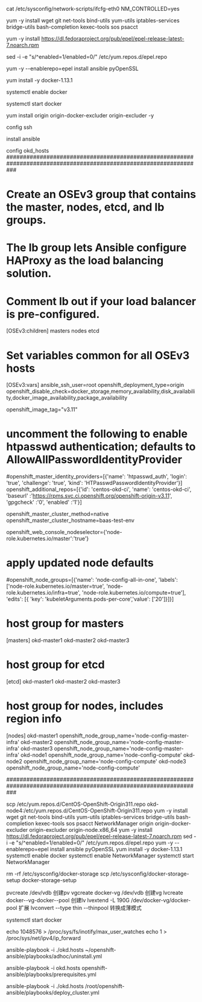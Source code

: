 cat /etc/sysconfig/network-scripts/ifcfg-eth0 
NM_CONTROLLED=yes

yum -y install wget git net-tools bind-utils yum-utils iptables-services bridge-utils bash-completion kexec-tools sos psacct

yum -y install  https://dl.fedoraproject.org/pub/epel/epel-release-latest-7.noarch.rpm 

sed -i -e "s/^enabled=1/enabled=0/" /etc/yum.repos.d/epel.repo 

yum -y --enablerepo=epel install ansible pyOpenSSL 

yum install -y docker-1.13.1 

systemctl enable docker 

systemctl start docker 

yum install origin origin-docker-excluder origin-excluder -y 

config ssh  

install ansible 

config okd_hosts 
###################################################################################################################
# Create an OSEv3 group that contains the master, nodes, etcd, and lb groups.
# The lb group lets Ansible configure HAProxy as the load balancing solution.
# Comment lb out if your load balancer is pre-configured.
[OSEv3:children]
masters
nodes
etcd

# Set variables common for all OSEv3 hosts
[OSEv3:vars]
ansible_ssh_user=root
openshift_deployment_type=origin
openshift_disable_check=docker_storage,memory_availability,disk_availability,docker_image_availability,package_availability

openshift_image_tag="v3.11"
# uncomment the following to enable htpasswd authentication; defaults to AllowAllPasswordIdentityProvider
#openshift_master_identity_providers=[{'name': 'htpasswd_auth', 'login': 'true', 'challenge': 'true', 'kind': 'HTPasswdPasswordIdentityProvider'}]
openshift_additional_repos=[{'id': 'centos-okd-ci', 'name': 'centos-okd-ci', 'baseurl' :'https://rpms.svc.ci.openshift.org/openshift-origin-v3.11', 'gpgcheck' :'0', 'enabled' :'1'}]

openshift_master_cluster_method=native
openshift_master_cluster_hostname=baas-test-env

openshift_web_console_nodeselector={'node-role.kubernetes.io/master':'true'}

# apply updated node defaults
#openshift_node_groups=[{'name': 'node-config-all-in-one', 'labels': ['node-role.kubernetes.io/master=true', 'node-role.kubernetes.io/infra=true', 'node-role.kubernetes.io/compute=true'], 'edits': [{ 'key': 'kubeletArguments.pods-per-core','value': ['20']}]}]

# host group for masters
[masters]
okd-master1
okd-master2
okd-master3

# host group for etcd
[etcd]
okd-master1
okd-master2
okd-master3

# host group for nodes, includes region info
[nodes]
okd-master1 openshift_node_group_name='node-config-master-infra'
okd-master2 openshift_node_group_name='node-config-master-infra'
okd-master3 openshift_node_group_name='node-config-master-infra'
okd-node1 openshift_node_group_name='node-config-compute'
okd-node2 openshift_node_group_name='node-config-compute'
okd-node3 openshift_node_group_name='node-config-compute'

###################################################################################################################

scp /etc/yum.repos.d/CentOS-OpenShift-Origin311.repo okd-node4:/etc/yum.repos.d/CentOS-OpenShift-Origin311.repo
yum -y install wget git net-tools bind-utils yum-utils iptables-services bridge-utils bash-completion kexec-tools sos psacct NetworkManager origin origin-docker-excluder origin-excluder origin-node.x86_64
yum -y install  https://dl.fedoraproject.org/pub/epel/epel-release-latest-7.noarch.rpm
sed -i -e "s/^enabled=1/enabled=0/" /etc/yum.repos.d/epel.repo
yum -y --enablerepo=epel install ansible pyOpenSSL
yum install -y docker-1.13.1
systemctl enable docker
systemctl enable NetworkManager
systemctl start NetworkManager 

rm -rf /etc/sysconfig/docker-storage
scp /etc/sysconfig/docker-storage-setup
docker-storage-setup

pvcreate /dev/vdb  创建pv
vgcreate docker-vg /dev/vdb 创建vg
lvcreate docker--vg-docker--pool  创建lv
lvextend -L 190G /dev/docker-vg/docker-pool 扩展
lvconvert --type thin --thinpool 转换成薄模式

systemctl start docker 

echo 1048576 > /proc/sys/fs/inotify/max_user_watches
echo 1 > /proc/sys/net/ipv4/ip_forward

ansible-playbook -i ./okd.hosts ~/openshift-ansible/playbooks/adhoc/uninstall.yml

ansible-playbook -i okd.hosts openshift-ansible/playbooks/prerequisites.yml

ansible-playbook -i ./okd.hosts /root/openshift-ansible/playbooks/deploy_cluster.yml
